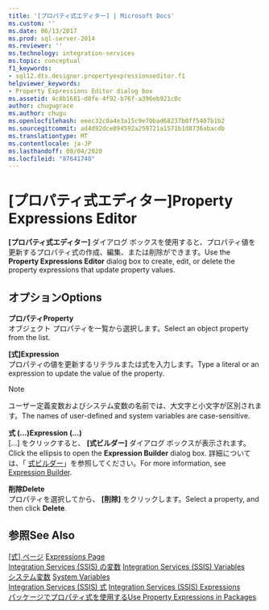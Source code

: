 ```yaml
---
title: '[プロパティ式エディター] | Microsoft Docs'
ms.custom: ''
ms.date: 06/13/2017
ms.prod: sql-server-2014
ms.reviewer: ''
ms.technology: integration-services
ms.topic: conceptual
f1_keywords:
- sql12.dts.designer.propertyexpressionseditor.f1
helpviewer_keywords:
- Property Expressions Editor dialog box
ms.assetid: 4c8b1681-d8fe-4f92-b76f-a396eb921c0c
author: chugugrace
ms.author: chugu
ms.openlocfilehash: eeec32c0a4e3a15c9e70bad68237b0ff5407b1b2
ms.sourcegitcommit: ad4d92dce894592a259721a1571b1d8736abacdb
ms.translationtype: MT
ms.contentlocale: ja-JP
ms.lasthandoff: 08/04/2020
ms.locfileid: "87641740"
---
```

# <a name="property-expressions-editor"></a><span data-ttu-id="a81f6-102">[プロパティ式エディター]</span><span class="sxs-lookup"><span data-stu-id="a81f6-102">Property Expressions Editor</span></span>
  <span data-ttu-id="a81f6-103">**[プロパティ式エディター]** ダイアログ ボックスを使用すると、プロパティ値を更新するプロパティ式の作成、編集、または削除ができます。</span><span class="sxs-lookup"><span data-stu-id="a81f6-103">Use the **Property Expressions Editor** dialog box to create, edit, or delete the property expressions that update property values.</span></span>  
  
## <a name="options"></a><span data-ttu-id="a81f6-104">オプション</span><span class="sxs-lookup"><span data-stu-id="a81f6-104">Options</span></span>  
 <span data-ttu-id="a81f6-105">**プロパティ**</span><span class="sxs-lookup"><span data-stu-id="a81f6-105">**Property**</span></span>  
 <span data-ttu-id="a81f6-106">オブジェクト プロパティを一覧から選択します。</span><span class="sxs-lookup"><span data-stu-id="a81f6-106">Select an object property from the list.</span></span>  
  
 <span data-ttu-id="a81f6-107">**[式]**</span><span class="sxs-lookup"><span data-stu-id="a81f6-107">**Expression**</span></span>  
 <span data-ttu-id="a81f6-108">プロパティの値を更新するリテラルまたは式を入力します。</span><span class="sxs-lookup"><span data-stu-id="a81f6-108">Type a literal or an expression to update the value of the property.</span></span>  
  
> [!NOTE]  
>  <span data-ttu-id="a81f6-109">ユーザー定義変数およびシステム変数の名前では、大文字と小文字が区別されます。</span><span class="sxs-lookup"><span data-stu-id="a81f6-109">The names of user-defined and system variables are case-sensitive.</span></span>  
  
 <span data-ttu-id="a81f6-110">**式 (...)**</span><span class="sxs-lookup"><span data-stu-id="a81f6-110">**Expression (...)**</span></span>  
 <span data-ttu-id="a81f6-111">[...] をクリックすると、 **[式ビルダー]** ダイアログ ボックスが表示されます。</span><span class="sxs-lookup"><span data-stu-id="a81f6-111">Click the ellipsis to open the **Expression Builder** dialog box.</span></span> <span data-ttu-id="a81f6-112">詳細については、「 [式ビルダー](expression-builder.md)」を参照してください。</span><span class="sxs-lookup"><span data-stu-id="a81f6-112">For more information, see [Expression Builder](expression-builder.md).</span></span>  
  
 <span data-ttu-id="a81f6-113">**削除**</span><span class="sxs-lookup"><span data-stu-id="a81f6-113">**Delete**</span></span>  
 <span data-ttu-id="a81f6-114">プロパティを選択してから、 **[削除]** をクリックします。</span><span class="sxs-lookup"><span data-stu-id="a81f6-114">Select a property, and then click **Delete**.</span></span>  
  
## <a name="see-also"></a><span data-ttu-id="a81f6-115">参照</span><span class="sxs-lookup"><span data-stu-id="a81f6-115">See Also</span></span>  
 <span data-ttu-id="a81f6-116">[[式] ページ](expressions-page.md) </span><span class="sxs-lookup"><span data-stu-id="a81f6-116">[Expressions Page](expressions-page.md) </span></span>  
 <span data-ttu-id="a81f6-117">[Integration Services &#40;SSIS&#41; の変数](../integration-services-ssis-variables.md) </span><span class="sxs-lookup"><span data-stu-id="a81f6-117">[Integration Services &#40;SSIS&#41; Variables](../integration-services-ssis-variables.md) </span></span>  
 <span data-ttu-id="a81f6-118">[システム変数](../system-variables.md) </span><span class="sxs-lookup"><span data-stu-id="a81f6-118">[System Variables](../system-variables.md) </span></span>  
 <span data-ttu-id="a81f6-119">[Integration Services &#40;SSIS&#41; 式](integration-services-ssis-expressions.md) </span><span class="sxs-lookup"><span data-stu-id="a81f6-119">[Integration Services &#40;SSIS&#41; Expressions](integration-services-ssis-expressions.md) </span></span>  
 [<span data-ttu-id="a81f6-120">パッケージでプロパティ式を使用する</span><span class="sxs-lookup"><span data-stu-id="a81f6-120">Use Property Expressions in Packages</span></span>](use-property-expressions-in-packages.md)  
  
  
